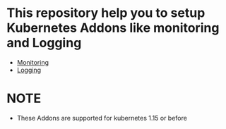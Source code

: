 # This repository help you to setup Kubernetes Addons like monitoring and Logging

- [Monitoring](https://github.com/angudadevops/k8s_addons/tree/master/monitoring)
- [Logging](https://github.com/angudadevops/k8s_addons/tree/master/logging)

# NOTE
- These Addons are supported for kubernetes 1.15 or before
